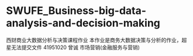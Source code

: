 # SWUFE_Business-big-data-analysis-and-decision-making
西财商业大数据分析与决策课程作业
本作业是商务大数据决策与分析的作业，超星无法提交文件
41951020 曾诚 市场营销(金融服务与营销)
